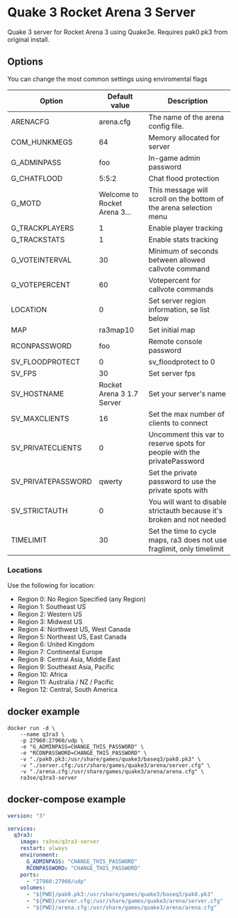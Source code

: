 # Quake 3 Rocket Arena 3 Server

Quake 3 server for Rocket Arena 3 using Quake3e. Requires pak0.pk3 from original install.

## Options

You can change the most common settings using enviromental flags

| Option             | Default value                | Description                                                             |
| ------------------ | ---------------------------- | ----------------------------------------------------------------------- |
| ARENACFG           | arena.cfg                    | The name of the arena config file.                                      |
| COM_HUNKMEGS       | 64                           | Memory allocated for server                                             |
| G_ADMINPASS        | foo                          | In-game admin password                                                  |
| G_CHATFLOOD        | 5:5:2                        | Chat flood protection                                                   |
| G_MOTD             | Welcome to Rocket Arena 3... | This message will scroll on the bottom of the arena selection menu      |
| G_TRACKPLAYERS     | 1                            | Enable player tracking                                                  |
| G_TRACKSTATS       | 1                            | Enable stats tracking                                                   |
| G_VOTEINTERVAL     | 30                           | Minimum of seconds between allowed callvote command                     |
| G_VOTEPERCENT      | 60                           | Votepercent for callvote commands                                       |
| LOCATION           | 0                            | Set server region information, se list below                            |
| MAP                | ra3map10                     | Set initial map                                                         |
| RCONPASSWORD       | foo                          | Remote console password                                                 |
| SV_FLOODPROTECT    | 0                            | sv_floodprotect to 0                                                    |
| SV_FPS             | 30                           | Set server fps                                                          |
| SV_HOSTNAME        | Rocket Arena 3 1.7 Server    | Set your server's name                                                  |
| SV_MAXCLIENTS      | 16                           | Set the max number of clients to connect                                |
| SV_PRIVATECLIENTS  | 0                            | Uncomment this var to reserve spots for people with the privatePassword |
| SV_PRIVATEPASSWORD | qwerty                       | Set the private password to use the private spots with                  |
| SV_STRICTAUTH      | 0                            | You will want to disable strictauth because it's broken and not needed  |
| TIMELIMIT          | 30                           | Set the time to cycle maps, ra3 does not use fraglimit, only timelimit  |

### Locations

Use the following for location:

* Region 0: No Region Specified (any Region)
* Region 1: Southeast US
* Region 2: Western US
* Region 3: Midwest US
* Region 4: Northwest US, West Canada
* Region 5: Northeast US, East Canada
* Region 6: United Kingdom
* Region 7: Continental Europe
* Region 8: Central Asia, Middle East
* Region 9: Southeast Asia, Pacific
* Region 10: Africa
* Region 11: Australia / NZ / Pacific
* Region 12: Central, South America

## docker example

```console
docker run -d \
    --name q3ra3 \
    -p 27960:27960/udp \
    -e "G_ADMINPASS=CHANGE_THIS_PASSWORD" \
    -e "RCONPASSWORD=CHANGE_THIS_PASSWORD" \
    -v "./pak0.pk3:/usr/share/games/quake3/baseq3/pak0.pk3" \
    -v "./server.cfg:/usr/share/games/quake3/arena/server.cfg" \
    -v "./arena.cfg:/usr/share/games/quake3/arena/arena.cfg" \
    ra3se/q3ra3-server
```

## docker-compose example

```yaml
version: "3"

services:
  q3ra3:
    image: ra3se/q3ra3-server
    restart: always
    environment:
      G_ADMINPASS: "CHANGE_THIS_PASSWORD"
      RCONPASSWORD: "CHANGE_THIS_PASSWORD"
    ports:
      - "27960:27960/udp"
    volumes:
      - "${PWD}/pak0.pk3:/usr/share/games/quake3/baseq3/pak0.pk3"
      - "${PWD}/server.cfg:/usr/share/games/quake3/arena/server.cfg"
      - "${PWD}/arena.cfg:/usr/share/games/quake3/arena/arena.cfg"
```
